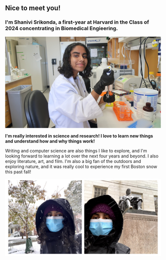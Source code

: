 ## Nice to meet you!
### I'm Shanivi Srikonda, a first-year at Harvard in the Class of 2024 concentrating in Biomedical Engieering.

![Shanivi Lab Pic](/images/shanivipicic.jpg)

**I'm really interested in science and research! I love to learn new things and understand how and why things work!**

Writing and computer science are also things I like to explore, and I'm looking forward to learning a lot over the next four years and beyond. I also enjoy literature, art, and film. I'm also a big fan of the outdoors and exploring nature, and it was really cool to experience my first Boston snow this past fall!

![Shanivi Snow Pic](/images/shanivisnow.jpg)
